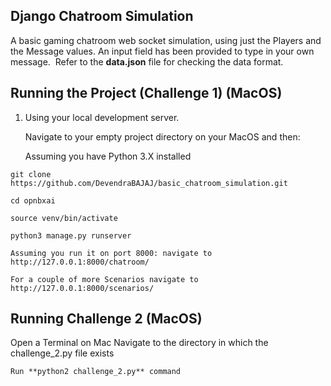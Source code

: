 ## Django Chatroom Simulation

A basic gaming chatroom web socket simulation, using just the Players and the Message values. An input field has been provided to type in your own message. 
Refer to the **data.json** file for checking the data format.


## Running the Project (Challenge 1) (MacOS)

1. Using your local development server. 

   Navigate to your empty project directory on your MacOS and then:
   
   Assuming you have Python 3.X installed
  
  `git clone https://github.com/DevendraBAJAJ/basic_chatroom_simulation.git`

  `cd opnbxai`

  `source venv/bin/activate`

  `python3 manage.py runserver`

  `Assuming you run it on port 8000: navigate to http://127.0.0.1:8000/chatroom/`

  `For a couple of more Scenarios navigate to http://127.0.0.1:8000/scenarios/`  
  
  
  ## Running Challenge 2 (MacOS)
  
  Open a Terminal on Mac
  Navigate to the directory in which the challenge_2.py file exists

  `Run **python2 challenge_2.py** command`
